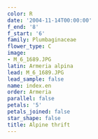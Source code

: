 ```yaml
---
color: R
date: '2004-11-14T00:00:00'
f_end: '8'
f_start: '6'
family: Plumbaginaceae
flower_type: C
image:
- M_6_1689.JPG
latin: Armeria alpina
lead: M_6_1689.JPG
lead_sample: false
name: index.en
order: Armeria
parallel: false
petals: '5'
petals_joined: false
star_shape: false
title: Alpine thrift
---
```

